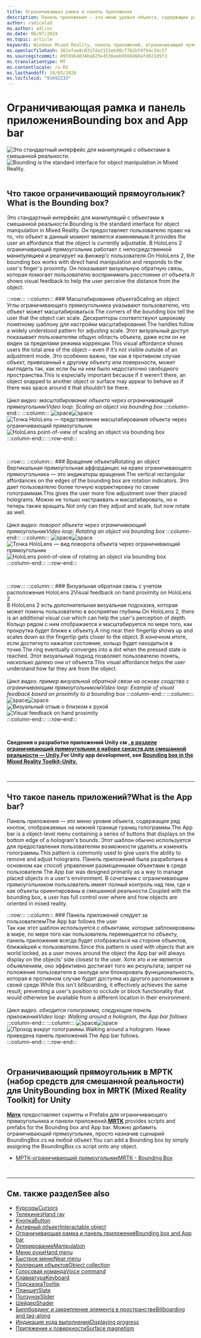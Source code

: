 ```yaml
---
title: Ограничивающая рамка и панель приложения
description: Панель приложения — это меню уровня объекта, содержащее ряд кнопок, отображаемых на нижней границе границ голограммы.
author: radicalad
ms.author: adlinv
ms.date: 06/07/2019
ms.topic: article
keywords: Windows Mixed Reality, панель приложений, ограничивающий прямоугольник
ms.openlocfilehash: 381efae8c831fda2152eb96cf762bf4f94c34c57
ms.sourcegitcommit: 09599b4034be825e4536eeb9566968afd021d5f3
ms.translationtype: MT
ms.contentlocale: ru-RU
ms.lasthandoff: 10/03/2020
ms.locfileid: "91692233"
---
```

# <a name="bounding-box-and-app-bar"></a><span data-ttu-id="1b1cd-104">Ограничивающая рамка и панель приложения</span><span class="sxs-lookup"><span data-stu-id="1b1cd-104">Bounding box and App bar</span></span>
<span data-ttu-id="1b1cd-105">![Это стандартный интерфейс для манипуляций с объектами в смешанной реальности.](images/UX_Hero_BoundingBox.jpg)</span><span class="sxs-lookup"><span data-stu-id="1b1cd-105">![Bounding is the standard interface for object manipulation in Mixed Reality.](images/UX_Hero_BoundingBox.jpg)</span></span><br>
<br>

## <a name="what-is-the-bounding-box"></a><span data-ttu-id="1b1cd-106">Что такое ограничивающий прямоугольник?</span><span class="sxs-lookup"><span data-stu-id="1b1cd-106">What is the Bounding box?</span></span>

<span data-ttu-id="1b1cd-107">Это стандартный интерфейс для манипуляций с объектами в смешанной реальности.</span><span class="sxs-lookup"><span data-stu-id="1b1cd-107">Bounding is the standard interface for object manipulation in Mixed Reality.</span></span> <span data-ttu-id="1b1cd-108">Он предоставляет пользователю право на то, что объект в данный момент является изменяемым.</span><span class="sxs-lookup"><span data-stu-id="1b1cd-108">It provides the user an affordance that the object is currently adjustable.</span></span> <span data-ttu-id="1b1cd-109">В HoloLens 2 ограничивающий прямоугольник работает с непосредственной манипуляцией и реагирует на финжер'с пользователя.</span><span class="sxs-lookup"><span data-stu-id="1b1cd-109">On HoloLens 2, the bounding box works with direct hand manipulation and responds to the user's finger's proximity.</span></span> <span data-ttu-id="1b1cd-110">Он показывает визуальную обратную связь, которая помогает пользователю воспринимать расстояние от объекта.</span><span class="sxs-lookup"><span data-stu-id="1b1cd-110">It shows visual feedback to help the user perceive the distance from the object.</span></span>

:::row:::
    :::column:::
        ### <a name="scaling-an-objectbr"></a><span data-ttu-id="1b1cd-111">Масштабирование объекта</span><span class="sxs-lookup"><span data-stu-id="1b1cd-111">Scaling an object</span></span><br>
        <span data-ttu-id="1b1cd-112">Углы ограничивающего прямоугольника указывают пользователю, что объект может масштабироваться.</span><span class="sxs-lookup"><span data-stu-id="1b1cd-112">The corners of the bounding box tell the user that the object can scale.</span></span> <span data-ttu-id="1b1cd-113">Дескрипторы соответствуют широкому понятному шаблону для настройки масштабирования.</span><span class="sxs-lookup"><span data-stu-id="1b1cd-113">The handles follow a widely understood pattern for adjusting scale.</span></span> <span data-ttu-id="1b1cd-114">Этот визуальный доступ показывает пользователям общую область объекта, даже если он не виден за пределами режима коррекции.</span><span class="sxs-lookup"><span data-stu-id="1b1cd-114">This visual affordance shows users the total area of the object – even if it’s not visible outside of an adjustment mode.</span></span> <span data-ttu-id="1b1cd-115">Это особенно важно, так как в противном случае объект, привязанный к другому объекту или поверхности, может выглядеть так, как если бы на нем было недостаточно свободного пространства.</span><span class="sxs-lookup"><span data-stu-id="1b1cd-115">This is especially important because if it weren’t there, an object snapped to another object or surface may appear to behave as if there was space around it that shouldn’t be there.</span></span><br>
        <br>
        <span data-ttu-id="1b1cd-116">*Цикл видео: масштабирование объекта через ограничивающий прямоугольник*</span><span class="sxs-lookup"><span data-stu-id="1b1cd-116">*Video loop: Scaling an object via bounding box*</span></span>
    :::column-end:::
        :::column:::
        <span data-ttu-id="1b1cd-117">![space](images/spacer-20x582.png)</span><span class="sxs-lookup"><span data-stu-id="1b1cd-117">![space](images/spacer-20x582.png)</span></span><br>
       <span data-ttu-id="1b1cd-118">![Точка HoloLens — представление масштабирования объекта через ограничивающий прямоугольник](images/HoloLens2_BoundingBox.gif)</span><span class="sxs-lookup"><span data-stu-id="1b1cd-118">![HoloLens point-of-view of scaling an object via bounding box](images/HoloLens2_BoundingBox.gif)</span></span><br>
    :::column-end:::
:::row-end:::

<br>

:::row:::
    :::column:::
        ### <a name="rotating-an-objectbr"></a><span data-ttu-id="1b1cd-119">Вращение объекта</span><span class="sxs-lookup"><span data-stu-id="1b1cd-119">Rotating an object</span></span><br>
        <span data-ttu-id="1b1cd-120">Вертикальная прямоугольная аффорданцес на краях ограничивающего прямоугольника — это индикаторы вращения.</span><span class="sxs-lookup"><span data-stu-id="1b1cd-120">The vertical rectangular affordances on the edges of the bounding box are rotation indicators.</span></span> <span data-ttu-id="1b1cd-121">Это дает пользователю более точную корректировку по своим голограммам.</span><span class="sxs-lookup"><span data-stu-id="1b1cd-121">This gives the user more fine adjustment over their placed holograms.</span></span> <span data-ttu-id="1b1cd-122">Можно не только настраивать и масштабировать, но и теперь также вращать.</span><span class="sxs-lookup"><span data-stu-id="1b1cd-122">Not only can they adjust and scale, but now rotate as well.</span></span><br>
        <br>
        <span data-ttu-id="1b1cd-123">*Цикл видео: поворот объекта через ограничивающий прямоугольник*</span><span class="sxs-lookup"><span data-stu-id="1b1cd-123">*Video loop: Rotating an object via bounding box*</span></span>
    :::column-end:::
        :::column:::
        <span data-ttu-id="1b1cd-124">![space](images/spacer-20x582.png)</span><span class="sxs-lookup"><span data-stu-id="1b1cd-124">![space](images/spacer-20x582.png)</span></span><br>
       <span data-ttu-id="1b1cd-125">![Точка HoloLens — вид поворота объекта через ограничивающий прямоугольник](images/HoloLens2_BoundingBox_Rotate.gif)</span><span class="sxs-lookup"><span data-stu-id="1b1cd-125">![HoloLens point-of-view of rotating an object via bounding box](images/HoloLens2_BoundingBox_Rotate.gif)</span></span><br>
    :::column-end:::
:::row-end:::

<br>

:::row:::
    :::column:::
        ### <a name="visual-feedback-on-hand-proximity-on-hololens-2br"></a><span data-ttu-id="1b1cd-126">Визуальная обратная связь с учетом расположения HoloLens 2</span><span class="sxs-lookup"><span data-stu-id="1b1cd-126">Visual feedback on hand proximity on HoloLens 2</span></span><br>
        <span data-ttu-id="1b1cd-127">В HoloLens 2 есть дополнительная визуальная подсказка, которая может помочь пользователю в восприятии глубины.</span><span class="sxs-lookup"><span data-stu-id="1b1cd-127">On HoloLens 2, there is an additional visual cue which can help the user's perception of depth.</span></span> <span data-ttu-id="1b1cd-128">Кольцо рядом с ним отображается и масштабируется по мере того, как прокрутка будет ближе к объекту.</span><span class="sxs-lookup"><span data-stu-id="1b1cd-128">A ring near their fingertip shows up and scales down as the fingertip gets closer to the object.</span></span> <span data-ttu-id="1b1cd-129">В конечном итоге, если достигнуто нажатое состояние, кольцо будет находиться в точке.</span><span class="sxs-lookup"><span data-stu-id="1b1cd-129">The ring eventually converges into a dot when the pressed state is reached.</span></span> <span data-ttu-id="1b1cd-130">Этот визуальный подход позволяет пользователю понять, насколько далеко они от объекта.</span><span class="sxs-lookup"><span data-stu-id="1b1cd-130">This visual affordance helps the user understand how far they are from the object.</span></span><br>
        <br>
        <span data-ttu-id="1b1cd-131">*Цикл видео. пример визуальной обратной связи на основе сходства с ограничивающим прямоугольником*</span><span class="sxs-lookup"><span data-stu-id="1b1cd-131">*Video loop: Example of visual feedback based on proximity to a bounding box*</span></span>
    :::column-end:::
        :::column:::
        <span data-ttu-id="1b1cd-132">![space](images/spacer-20x582.png)</span><span class="sxs-lookup"><span data-stu-id="1b1cd-132">![space](images/spacer-20x582.png)</span></span><br>
       <span data-ttu-id="1b1cd-133">![Визуальный отзыв о близком к рукой](images/HoloLens2_Proximity.gif)</span><span class="sxs-lookup"><span data-stu-id="1b1cd-133">![Visual feedback on hand proximity](images/HoloLens2_Proximity.gif)</span></span><br>
    :::column-end:::
:::row-end:::

<br>

<span data-ttu-id="1b1cd-134">**Сведения о разработке приложений Unity см [. в разделе ограничивающий прямоугольник в наборе средств для смешанной реальности — Unity.](https://microsoft.github.io/MixedRealityToolkit-Unity/Documentation/README_BoundingBox.html)**</span><span class="sxs-lookup"><span data-stu-id="1b1cd-134">**For Unity app development, see [Bounding box in the Mixed Reality Toolkit-Unity.](https://microsoft.github.io/MixedRealityToolkit-Unity/Documentation/README_BoundingBox.html)**</span></span>

<br>

---

## <a name="what-is-the-app-bar"></a><span data-ttu-id="1b1cd-135">Что такое панель приложений?</span><span class="sxs-lookup"><span data-stu-id="1b1cd-135">What is the App bar?</span></span>

<span data-ttu-id="1b1cd-136">Панель приложения — это меню уровня объекта, содержащее ряд кнопок, отображаемых на нижней границе границ голограммы.</span><span class="sxs-lookup"><span data-stu-id="1b1cd-136">The App bar is a object-level menu containing a series of buttons that displays on the bottom edge of a hologram's bounds.</span></span> <span data-ttu-id="1b1cd-137">Этот шаблон обычно используется для предоставления пользователям возможности удалять и изменять голограммы.</span><span class="sxs-lookup"><span data-stu-id="1b1cd-137">This pattern is commonly used to give users the ability to remove and adjust holograms.</span></span> <span data-ttu-id="1b1cd-138">Панель приложений была разработана в основном как способ управления размещенными объектами в среде пользователя.</span><span class="sxs-lookup"><span data-stu-id="1b1cd-138">The App bar was designed primarily as a way to manage placed objects in a user's environment.</span></span> <span data-ttu-id="1b1cd-139">В сочетании с ограничивающим прямоугольником пользователь имеет полный контроль над тем, где и как объекты ориентированы в смешанной реальности.</span><span class="sxs-lookup"><span data-stu-id="1b1cd-139">Coupled with the bounding box, a user has full control over where and how objects are oriented in mixed reality.</span></span>

:::row:::
    :::column:::
        ### <a name="the-app-bar-follows-the-userbr"></a><span data-ttu-id="1b1cd-140">Панель приложений следует за пользователем</span><span class="sxs-lookup"><span data-stu-id="1b1cd-140">The App bar follows the user</span></span><br>
        <span data-ttu-id="1b1cd-141">Так как этот шаблон используется с объектами, которые заблокированы в мире, по мере того как пользователь перемещается по объекту, панель приложения всегда будет отображаться на стороне объектов, ближайшей к пользователю.</span><span class="sxs-lookup"><span data-stu-id="1b1cd-141">Since this pattern is used with objects that are world locked, as a user moves around the object the App bar will always display on the objects' side closest to the user.</span></span> <span data-ttu-id="1b1cd-142">Хотя это и не является объявлением, оно эффективно достигает того же результата; запрет на положение пользователя в окклуде или блокировать функциональность, которая в противном случае будет доступна из другого расположения в своей среде.</span><span class="sxs-lookup"><span data-stu-id="1b1cd-142">While this isn't billboarding, it effectively achieves the same result; preventing a user's position to occlude or block functionality that would otherwise be available from a different location in their environment.</span></span> <br>
        <br>
        <span data-ttu-id="1b1cd-143">*Цикл видео. обходится голограмма, следующая панель приложения*</span><span class="sxs-lookup"><span data-stu-id="1b1cd-143">*Video loop: Walking around a hologram, the App bar follows*</span></span>
    :::column-end:::
        :::column:::
        <span data-ttu-id="1b1cd-144">![space](images/spacer-20x582.png)</span><span class="sxs-lookup"><span data-stu-id="1b1cd-144">![space](images/spacer-20x582.png)</span></span><br>
       <span data-ttu-id="1b1cd-145">![Проход вокруг голограммы.</span><span class="sxs-lookup"><span data-stu-id="1b1cd-145">![Walking around a hologram.</span></span> <span data-ttu-id="1b1cd-146">Ниже приведена панель приложений.](images/HoloLens2_AppBarFollowing.gif)</span><span class="sxs-lookup"><span data-stu-id="1b1cd-146">The App bar follows.](images/HoloLens2_AppBarFollowing.gif)</span></span><br>
    :::column-end:::
:::row-end:::

<br>


## <a name="bounding-box-in-mrtk-mixed-reality-toolkit-for-unity"></a><span data-ttu-id="1b1cd-147">Ограничивающий прямоугольник в МРТК (набор средств для смешанной реальности) для Unity</span><span class="sxs-lookup"><span data-stu-id="1b1cd-147">Bounding box in MRTK (Mixed Reality Toolkit) for Unity</span></span>
<span data-ttu-id="1b1cd-148">**[Мртк](https://github.com/Microsoft/MixedRealityToolkit-Unity)** предоставляет скрипты и Prefabs для ограничивающего прямоугольника и панели приложений.</span><span class="sxs-lookup"><span data-stu-id="1b1cd-148">**[MRTK](https://github.com/Microsoft/MixedRealityToolkit-Unity)** provides scripts and prefabs for the Bounding box and App bar.</span></span> <span data-ttu-id="1b1cd-149">Можно добавить ограничивающий прямоугольник, просто назначив сценарий BoundingBox.cs на любой объект.</span><span class="sxs-lookup"><span data-stu-id="1b1cd-149">You can add a Bounding box by simply assigning the BoundingBox.cs script onto any object.</span></span>

* [<span data-ttu-id="1b1cd-150">МРТК-ограничивающий прямоугольник</span><span class="sxs-lookup"><span data-stu-id="1b1cd-150">MRTK - Bounding Box</span></span>](https://microsoft.github.io/MixedRealityToolkit-Unity/Documentation/README_BoundingBox.html)


<br>

---


## <a name="see-also"></a><span data-ttu-id="1b1cd-151">См. также раздел</span><span class="sxs-lookup"><span data-stu-id="1b1cd-151">See also</span></span>

* [<span data-ttu-id="1b1cd-152">Курсоры</span><span class="sxs-lookup"><span data-stu-id="1b1cd-152">Cursors</span></span>](cursors.md)
* [<span data-ttu-id="1b1cd-153">Телекинез</span><span class="sxs-lookup"><span data-stu-id="1b1cd-153">Hand ray</span></span>](point-and-commit.md)
* [<span data-ttu-id="1b1cd-154">Кнопка</span><span class="sxs-lookup"><span data-stu-id="1b1cd-154">Button</span></span>](button.md)
* [<span data-ttu-id="1b1cd-155">Активный объект</span><span class="sxs-lookup"><span data-stu-id="1b1cd-155">Interactable object</span></span>](interactable-object.md)
* [<span data-ttu-id="1b1cd-156">Ограничивающая рамка и панель приложения</span><span class="sxs-lookup"><span data-stu-id="1b1cd-156">Bounding box and App bar</span></span>](app-bar-and-bounding-box.md)
* [<span data-ttu-id="1b1cd-157">Оперирование</span><span class="sxs-lookup"><span data-stu-id="1b1cd-157">Manipulation</span></span>](direct-manipulation.md)
* [<span data-ttu-id="1b1cd-158">Меню руки</span><span class="sxs-lookup"><span data-stu-id="1b1cd-158">Hand menu</span></span>](hand-menu.md)
* [<span data-ttu-id="1b1cd-159">Быстрое меню</span><span class="sxs-lookup"><span data-stu-id="1b1cd-159">Near menu</span></span>](near-menu.md)
* [<span data-ttu-id="1b1cd-160">Коллекция объектов</span><span class="sxs-lookup"><span data-stu-id="1b1cd-160">Object collection</span></span>](object-collection.md)
* [<span data-ttu-id="1b1cd-161">Голосовая команда</span><span class="sxs-lookup"><span data-stu-id="1b1cd-161">Voice command</span></span>](voice-input.md)
* [<span data-ttu-id="1b1cd-162">Клавиатура</span><span class="sxs-lookup"><span data-stu-id="1b1cd-162">Keyboard</span></span>](keyboard.md)
* [<span data-ttu-id="1b1cd-163">Подсказка</span><span class="sxs-lookup"><span data-stu-id="1b1cd-163">Tooltip</span></span>](tooltip.md)
* [<span data-ttu-id="1b1cd-164">Планшет</span><span class="sxs-lookup"><span data-stu-id="1b1cd-164">Slate</span></span>](slate.md)
* [<span data-ttu-id="1b1cd-165">Ползунок</span><span class="sxs-lookup"><span data-stu-id="1b1cd-165">Slider</span></span>](slider.md)
* [<span data-ttu-id="1b1cd-166">Шейдер</span><span class="sxs-lookup"><span data-stu-id="1b1cd-166">Shader</span></span>](shader.md)
* [<span data-ttu-id="1b1cd-167">Биллбординг и закрепление элемента в пространстве</span><span class="sxs-lookup"><span data-stu-id="1b1cd-167">Billboarding and tag-along</span></span>](billboarding-and-tag-along.md)
* [<span data-ttu-id="1b1cd-168">Индикация хода выполнения</span><span class="sxs-lookup"><span data-stu-id="1b1cd-168">Displaying progress</span></span>](progress.md)
* [<span data-ttu-id="1b1cd-169">Притяжение к поверхности</span><span class="sxs-lookup"><span data-stu-id="1b1cd-169">Surface magnetism</span></span>](surface-magnetism.md)
